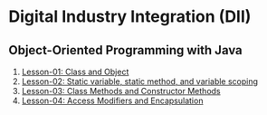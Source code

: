 # Digital Industry Integration (DII)
## Object-Oriented Programming with Java

1. [Lesson-01: Class and Object](lessons-contents/lesson01/index.md)
2. [Lesson-02: Static variable, static method, and variable scoping](lessons-contents/lesson02/index.md)
3. [Lesson-03: Class Methods and Constructor Methods](lessons-contents/lesson03/index.md)
4. [Lesson-04: Access Modifiers and Encapsulation](lessons-contents/lesson04/index.md)